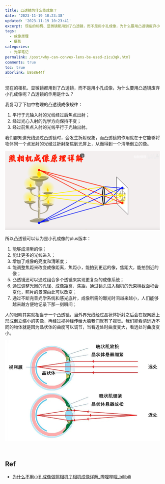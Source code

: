 ```yaml
---
title: 凸透镜为什么能成像？
date: '2023-11-19 10:23:38'
updated: '2023-11-19 10:23:41'
excerpt: 现在的相机、显微镜都用到了凸透镜，而不是用小孔成像，为什么要用凸透镜废弃小孔成像呢？凸透镜的作用是什么？
tags:
  - 成像原理
  - 摄影
categories:
  - 光学笔记
permalink: /post/why-can-convex-lens-be-used-z1cu3qk.html
comments: true
toc: true
abbrlink: b868644f
---
```




现在的相机、显微镜都用到了凸透镜，而不是用小孔成像，为什么要用凸透镜废弃小孔成像呢？凸透镜的作用是什么？

我复习了下初中物理的凸透镜成像规律：

1. 平行于光轴入射的光线经过后焦点出射；
2. 经过光心入射的光学方向保持不变；
3. 经过前焦点入射的光线平行于光轴出射。

我们都知道光线通过凸透镜时，会发生折射现象，而凸透镜的作用就在于它能够将物体同一个点发射的光经过折射聚焦到光屏上，从而得到一个清晰倒立的像。

​![image](https://raw.githubusercontent.com/Achuan-2/PicBed/pic/assets/202311191023613.png)​

所以凸透镜可以认为是小孔成像的plus版本：

1. 能够成清晰的像；
2. 能让更多的光线进入；
3. 增加了成像的亮度和清晰度；
4. 能调整焦距来改变成像距离，焦距小，能拍到更远的像，焦距大，能拍到近的像；
5. 凸透镜还可以通过组合多个透镜来实现更复杂的成像系统；
6. 通过调整光圈的孔径、成像距离、焦距，通过镜头进入相机的光束横截面积会变化，照片的景深由此可以改变；
7. 通过不断完善光学系统和感光底片，成像所需的曝光时间越来越小，人们能够越来越方便地记录下那一刻瞬间；

人的眼睛其实就相当于一个凸透镜，当外界光线经过晶状体折射之后会在视网膜上形成倒立缩小的实像，再经过视神经传给大脑我们就有了视觉。我们能看清远近不同的物体就是因为晶状体的曲度可以调节，当看近处时曲度变大，看远处时曲度变小。

​​![image](https://raw.githubusercontent.com/Achuan-2/PicBed/pic/assets/202311191023382.png "正常眼球看远处和近处时的调焦方式")​​

‍

## Ref

* [为什么不用小孔成像做照相机？相机成像详解_哔哩哔哩_bilibili](https://www.bilibili.com/video/BV1qb4y1h7bE/?spm_id_from=333.999.0.0&vd_source=b4a1fcb6dce305e26d8d16d9cbb71304)
